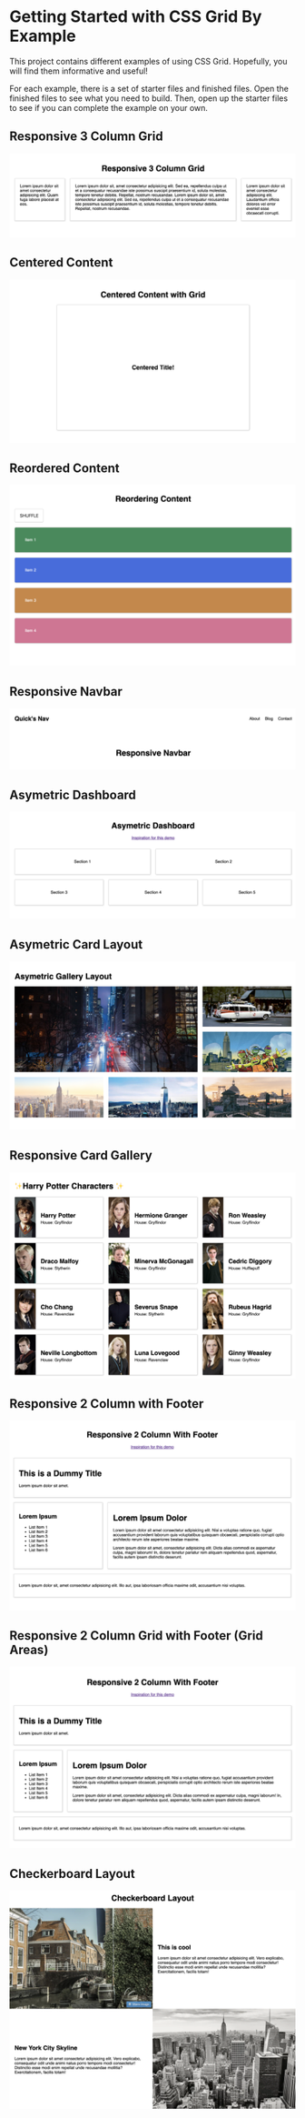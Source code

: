# Getting Started with CSS Grid By Example

This project contains different examples of using CSS Grid. Hopefully, you will find them informative and useful!

For each example, there is a set of starter files and finished files. Open the finished files to see what you need to build. Then, open up the starter files to see if you can complete the example on your own.

## Responsive 3 Column Grid

![Example 1](./media/1.png)

## Centered Content

![Example 2](./media/2.png)

## Reordered Content

![Example 3](./media/3.png)

## Responsive Navbar

![Example 4](./media/6.png)

## Asymetric Dashboard

![Example 5](./media/4.png)

## Asymetric Card Layout

![Example 6](./media/7.png)

## Responsive Card Gallery

![Example 7](./media/5.png)

## Responsive 2 Column with Footer

![Example 8](./media/8.png)

## Responsive 2 Column Grid with Footer (Grid Areas)

![Example 9](./media/9.png)

## Checkerboard Layout

![Example 10](./media/10.png)
